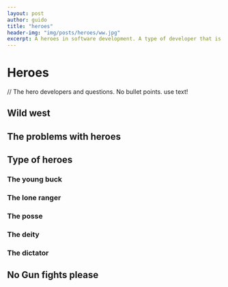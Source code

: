 ```yaml
---
layout: post
author: guido
title: "heroes"
header-img: "img/posts/heroes/ww.jpg"
excerpt: A heroes in software development. A type of developer that is often well respected and revered by his peers. And one that is often well known by whatever management there is in place. But there are downsides...
---
```

# Heroes

// The hero developers and questions. No bullet points. use text!

## Wild west

## The problems with heroes

## Type of heroes

### The young buck

### The lone ranger

### The posse 

### The deity

### The dictator

## No Gun fights please



